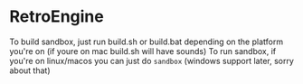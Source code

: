 # RetroEngine

To build sandbox, just run build.sh or build.bat depending on the platform you're on (if youre on mac build.sh will have sounds)
To run sandbox, if you're on linux/macos you can just do `sandbox` (windows support later, sorry about that)
